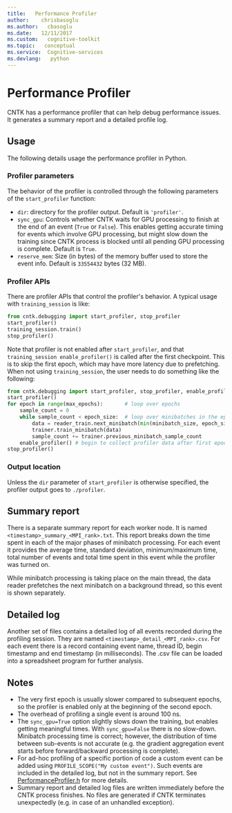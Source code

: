 ```yaml
---
title:   Performance Profiler
author:    chrisbasoglu
ms.author:   cbasoglu
ms.date:   12/11/2017
ms.custom:   cognitive-toolkit
ms.topic:   conceptual
ms.service:  Cognitive-services
ms.devlang:   python
---
```


# Performance Profiler


CNTK has a performance profiler that can help debug performance issues. It generates a summary report and a detailed profile log.

## Usage
The following details usage the performance profiler in Python.

### Profiler parameters
The behavior of the profiler is controlled through the following parameters of the `start_profiler` function:
* `dir`: directory for the profiler output. Default is `'profiler'`.
* `sync_gpu`: Controls whether CNTK waits for GPU processing to finish at the end of an event (`True` or `False`). 
This enables getting accurate timing for events which involve GPU processing, but might slow down the training since CNTK process
is blocked until all pending GPU processing is complete. Default is `True`.
* `reserve_mem`: Size (in bytes) of the memory buffer used to store the event info. Default is `33554432` bytes (32 MB).
    
### Profiler APIs

There are profiler APIs that control the profiler's behavior. A typical usage with `training_session` is like:

```Python
from cntk.debugging import start_profiler, stop_profiler
start_profiler()
training_session.train()
stop_profiler()
```

Note that profiler is not enabled after `start_profiler`, and that `training_session enable_profiler()` is called after the first checkpoint. This is to skip the first epoch, which may have more latency due to prefetching. When not using `training_session`, the user needs to do something like the following:

```Python
from cntk.debugging import start_profiler, stop_profiler, enable_profiler
start_profiler()        
for epoch in range(max_epochs):       # loop over epochs
    sample_count = 0
    while sample_count < epoch_size:  # loop over minibatches in the epoch
        data = reader_train.next_minibatch(min(minibatch_size, epoch_size-sample_count), input_map=input_map) # fetch minibatch.
        trainer.train_minibatch(data)                                   # update model with it
        sample_count += trainer.previous_minibatch_sample_count         # count samples processed so far
    enable_profiler() # begin to collect profiler data after first epoch
stop_profiler()
```    

### Output location
Unless the `dir` parameter of `start_profiler` is otherwise specified, the profiler output goes to `./profiler`.

## Summary report

There is a separate summary report for each worker node. It is named `<timestamp>_summary_<MPI_rank>.txt`. This report breaks down the time spent in each of the major phases of minibatch processing. For each event it provides the average time, standard deviation, minimum/maximum time, total number of events and total time spent in this event while the profiler was turned on.

While minibatch processing is taking place on the main thread, the data reader prefetches the next minibatch on a background thread, so this event is shown separately.

## Detailed log
Another set of files contains a detailed log of all events recorded during the profiling session. They are named `<timestamp>_detail_<MPI_rank>.csv`. For each event there is a record containing event name, thread ID, begin timestamp and end timestamp (in milliseconds). The .csv file can be loaded into a spreadsheet program for further analysis.

## Notes
* The very first epoch is usually slower compared to subsequent epochs, so the profiler is enabled only at the beginning of the second epoch.
* The overhead of profiling a single event is around 100 ns.
* The `sync_gpu=True` option slightly slows down the training, but enables getting meaningful times. With `sync_gpu=False` there is no slow-down. Minibatch processing time is correct; however, the distribution of time between sub-events is not accurate (e.g. the gradient aggregation event starts before forward/backward processing is complete).
* For ad-hoc profiling of a specific portion of code a custom event can be added using `PROFILE_SCOPE("My custom event")`. Such events are included in the detailed log, but not in the summary report. See [PerformanceProfiler.h](https://github.com/Microsoft/CNTK/blob/master/Source/PerformanceProfilerDll/PerformanceProfiler.h) for more details.
* Summary report and detailed log files are written immediately before the CNTK process finishes. No files are generated if CNTK terminates unexpectedly (e.g. in case of an unhandled exception).
